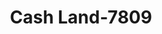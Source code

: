---
f_zip-code: 43812
f_state-code: OH
title: Cash Land-7809
f_phone: 740-295-0140
f_city-only: Coshocton
f_address: 518 S 2Nd Street Coshocton
f_location-unique-id: '7809'
slug: cash-land-7809
updated-on: '2024-05-30T13:46:58.046Z'
created-on: '2024-05-30T13:36:59.803Z'
published-on: '2024-05-30T13:54:32.469Z'
f_city-state: cms/city/coshocton-oh.md
f_company: cms/company/cash-land.md
f_state: cms/state/ohio.md
layout: '[payday-loan].html'
tags: payday-loan
---